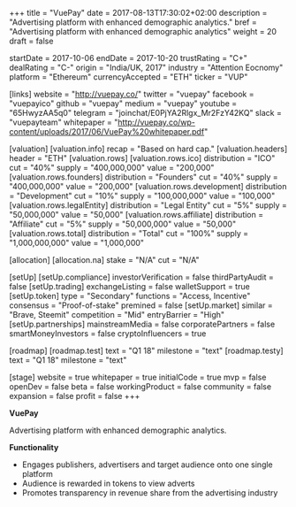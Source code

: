 +++
title = "VuePay"
date = 2017-08-13T17:30:02+02:00
description = "Advertising platform with enhanced demographic analytics."
bref = "Advertising platform with enhanced demographic analytics"
weight = 20
draft = false

startDate = 2017-10-06
endDate = 2017-10-20
trustRating = "C+"
dealRating = "C-"
origin = "India/UK, 2017"
industry = "Attention Eocnomy"
platform = "Ethereum"
currencyAccepted = "ETH"
ticker = "VUP"

[links]
  website = "http://vuepay.co/"
  twitter = "vuepay"
  facebook = "vuepayico"
  github = "vuepay"
  medium = "vuepay"
  youtube = "65HwyzAA5q0"
  telegram = "joinchat/E0PjYA2Rlgx_Mr2FzY42KQ"
  slack = "vuepayteam"
  whitepaper = "http://vuepay.co/wp-content/uploads/2017/06/VuePay%20whitepaper.pdf"

[valuation]
  [valuation.info]
    recap = "Based on hard cap."
  [valuation.headers]
    header = "ETH"
  [valuation.rows]
    [valuation.rows.ico]
      distribution = "ICO"
      cut = "40%"
      supply = "400,000,000"
      value = "200,000"
    [valuation.rows.founders]
      distribution = "Founders"
      cut = "40%"
      supply = "400,000,000"
      value = "200,000"
    [valuation.rows.development]
      distribution = "Development"
      cut = "10%"
      supply = "100,000,000"
      value = "100,000"
    [valuation.rows.legalEntity]
      distribution = "Legal Entity"
      cut = "5%"
      supply = "50,000,000"
      value = "50,000"
    [valuation.rows.affiliate]
      distribution = "Affiliate"
      cut = "5%"
      supply = "50,000,000"
      value = "50,000"
    [valuation.rows.total]
      distribution = "Total"
      cut = "100%"
      supply = "1,000,000,000"
      value = "1,000,000"

[allocation]
  [allocation.na]
    stake = "N/A"
    cut = "N/A"


[setUp]
  [setUp.compliance]
    investorVerification = false
    thirdPartyAudit = false
  [setUp.trading]
    exchangeListing = false
    walletSupport = true
  [setUp.token]
    type = "Secondary"
    functions = "Access, Incentive"
    consensus = "Proof-of-stake"
    premined = false
  [setUp.market]
    similar = "Brave, Steemit"
    competition = "Mid"
    entryBarrier = "High"
  [setUp.partnerships]
    mainstreamMedia = false
    corporatePartners = false
    smartMoneyInvestors = false
    cryptoInfluencers = true

[roadmap]
  [roadmap.test]
    text = "Q1 18"
    milestone = "text"
  [roadmap.testy]
    text = "Q1 18"
    milestone = "text"

[stage]
  website = true
  whitepaper = true
  initialCode = true
  mvp = false
  openDev = false
  beta = false
  workingProduct = false
  community = false
  expansion = false
  profit = false
+++

**VuePay**

Advertising platform with enhanced demographic analytics.


**Functionality**

* Engages publishers, advertisers and target audience onto one single platform
* Audience is rewarded in tokens to view adverts
* Promotes transparency in revenue share from the advertising industry
